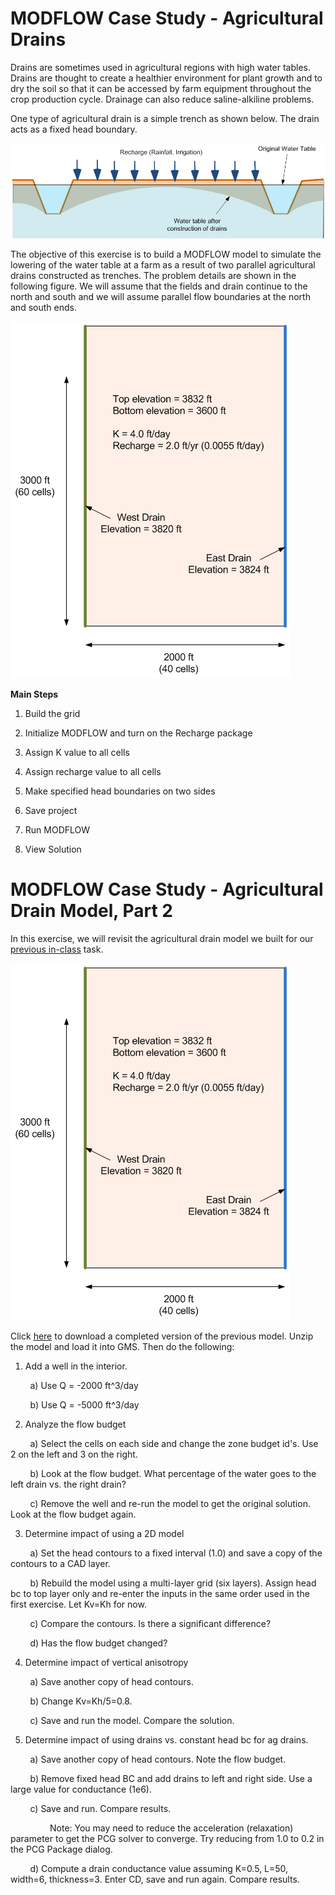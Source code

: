 # MODFLOW Case Study - Agricultural Drains

Drains are sometimes used in agricultural regions with high water tables. Drains are thought to create a healthier environment for plant growth and to dry the soil so that it can be accessed by farm equipment throughout the crop production cycle. Drainage can also reduce saline-alkiline problems.

One type of agricultural drain is a simple trench as shown below. The drain acts as a fixed head boundary.

![drainfig.gif](images/drainfig.gif)

The objective of this exercise is to build a MODFLOW model to simulate the lowering of the water table at a farm as a result of two parallel agricultural drains constructed as trenches. The problem details are shown in the following figure. We will assume that the fields and drain continue to the north and south and we will assume parallel flow boundaries at the north and south ends.

![planview.gif](images/planview.gif)

**Main Steps**

1) Build the grid

3) Initialize MODFLOW and turn on the Recharge package

4) Assign K value to all cells

5) Assign recharge value to all cells

6) Make specified head boundaries on two sides

7) Save project

8) Run MODFLOW

9) View Solution


# MODFLOW Case Study - Agricultural Drain Model, Part 2

In this exercise, we will revisit the agricultural drain model we built for our [<u>previous in-class</u>](https://byu-ce547.readthedocs.io/en/latest/unit2/02_study_pt1/study_pt1_class/) task.

![planview.gif](images/planview.gif)

Click [<u>here</u>](agdrains1.zip) to download a completed version of the previous model. Unzip the model and load it into GMS. Then do the following:

1) Add a well in the interior.

&nbsp;&nbsp;&nbsp;&nbsp;&nbsp;&nbsp;&nbsp;&nbsp;a) Use Q = -2000 ft^3/day

&nbsp;&nbsp;&nbsp;&nbsp;&nbsp;&nbsp;&nbsp;&nbsp;b) Use Q = -5000 ft^3/day

2) Analyze the flow budget

&nbsp;&nbsp;&nbsp;&nbsp;&nbsp;&nbsp;&nbsp;&nbsp;a) Select the cells on each side and change the zone budget id's. Use 2 on the left and 3 on the right.

&nbsp;&nbsp;&nbsp;&nbsp;&nbsp;&nbsp;&nbsp;&nbsp;b) Look at the flow budget. What percentage of the water goes to the left drain vs. the right drain?

&nbsp;&nbsp;&nbsp;&nbsp;&nbsp;&nbsp;&nbsp;&nbsp;c) Remove the well and re-run the model to get the original solution. Look at the flow budget again.

3) Determine impact of using a 2D model

&nbsp;&nbsp;&nbsp;&nbsp;&nbsp;&nbsp;&nbsp;&nbsp;a) Set the head contours to a fixed interval (1.0) and save a copy of the contours to a CAD layer.

&nbsp;&nbsp;&nbsp;&nbsp;&nbsp;&nbsp;&nbsp;&nbsp;b) Rebuild the model using a multi-layer grid (six layers). Assign head bc to top layer only and re-enter the inputs in the same order used in the first exercise. Let Kv=Kh for now.

&nbsp;&nbsp;&nbsp;&nbsp;&nbsp;&nbsp;&nbsp;&nbsp;c) Compare the contours. Is there a significant difference?

&nbsp;&nbsp;&nbsp;&nbsp;&nbsp;&nbsp;&nbsp;&nbsp;d) Has the flow budget changed?

4) Determine impact of vertical anisotropy

&nbsp;&nbsp;&nbsp;&nbsp;&nbsp;&nbsp;&nbsp;&nbsp;a) Save another copy of head contours.

&nbsp;&nbsp;&nbsp;&nbsp;&nbsp;&nbsp;&nbsp;&nbsp;b) Change Kv=Kh/5=0.8.

&nbsp;&nbsp;&nbsp;&nbsp;&nbsp;&nbsp;&nbsp;&nbsp;c) Save and run the model. Compare the solution.

5) Determine impact of using drains vs. constant head bc for ag drains.

&nbsp;&nbsp;&nbsp;&nbsp;&nbsp;&nbsp;&nbsp;&nbsp;a) Save another copy of head contours. Note the flow budget.

&nbsp;&nbsp;&nbsp;&nbsp;&nbsp;&nbsp;&nbsp;&nbsp;b) Remove fixed head BC and add drains to left and right side. Use a large value for conductance (1e6).

&nbsp;&nbsp;&nbsp;&nbsp;&nbsp;&nbsp;&nbsp;&nbsp;c) Save and run. Compare results.

&nbsp;&nbsp;&nbsp;&nbsp;&nbsp;&nbsp;&nbsp;&nbsp;&nbsp;&nbsp;&nbsp;&nbsp;&nbsp;&nbsp;&nbsp;&nbsp;Note: You may need to reduce the acceleration (relaxation) parameter to get the PCG solver to converge. Try reducing from 1.0 to 0.2 in the PCG Package dialog.

&nbsp;&nbsp;&nbsp;&nbsp;&nbsp;&nbsp;&nbsp;&nbsp;d) Compute a drain conductance value assuming K=0.5, L=50, width=6, thickness=3. Enter CD, save and run again. Compare results.

 

 
 

 
